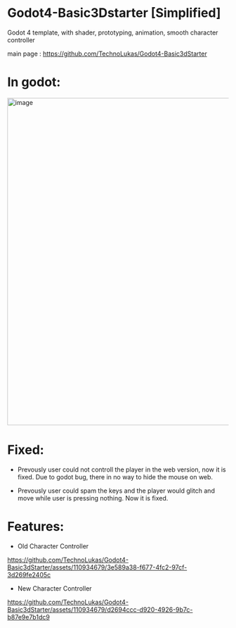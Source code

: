 # Godot4-Basic3Dstarter [Simplified]
 Godot 4 template, with shader, prototyping, animation, smooth character controller

 main page : https://github.com/TechnoLukas/Godot4-Basic3dStarter

# In godot:

<img width="743" alt="image" src="https://github.com/TechnoLukas/Godot4-Basic3dStarter/assets/110934679/63f94bdf-ed92-4378-ade7-b14252afbfef">

# Fixed:
- Prevously user could not controll the player in the web version, now it is fixed. Due to godot bug, there in no way to hide the mouse on web.

- Prevously user could spam the keys and the player would glitch and move while user is pressing nothing. Now it is fixed.

# Features:
- Old Character Controller

https://github.com/TechnoLukas/Godot4-Basic3dStarter/assets/110934679/3e589a38-f677-4fc2-97cf-3d269fe2405c

- New Character Controller

https://github.com/TechnoLukas/Godot4-Basic3dStarter/assets/110934679/d2694ccc-d920-4926-9b7c-b87e9e7b1dc9

